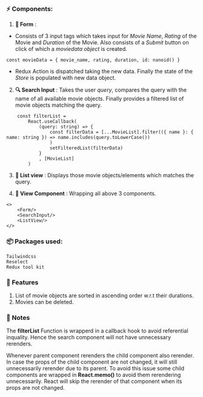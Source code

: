 ### :zap: Components:
1. **📄 Form** : 
- Consists of 3 input tags which takes input for *Movie Name*, *Rating* of the Movie and *Duration* of the Movie. Also consists of a *Submit* button on click of which a *moviedata object* is created. 
```
const movieData = { movie_name, rating, duration, id: nanoid() }
```
- Redux Action is dispatched taking the new data. Finally the state of the *Store* is populated with new data object.  

2. **:mag: Search Input** : Takes the user *query*, compares the query with the name of all available movie objects. Finally provides a filtered list of movie objects matching the query.
```
    const filterList =
        React.useCallback(
            (query: string) => {
                const filterData = [...MovieList].filter(({ name }: { name: string }) => name.includes(query.toLowerCase())
                )
                setFilteredList(filterData)
            }
            , [MovieList]
        )
```

3. **:beers: List view** : Displays those movie objects/elements which matches the query.

4. **:see_no_evil: View Component** : Wrapping all above 3 components.
```
<>
    <Form/>
    <SearchInput/>
    <ListView/>
</>
```

### 📦️ Packages used:
    Tailwindcss
    Reselect
    Redux tool kit

### :triangular_flag_on_post: Features
1. List of movie objects are sorted in ascending order w.r.t their durations.
2. Movies can be deleted.


### 📝 Notes
The **filterList** Function is wrapperd in a callback hook to avoid referential inquality. Hence the search component will not have unnecessary rerenders.

Whenever parent component rerenders the child component also rerender. In case the props of the child component are not changed, it will still unnecessarily rerender due to its parent. To avoid this issue some child components are wrapped in **React.memo()** to avoid them rerendering unnecessarily. React will skip the rerender of that component when its props are not changed.